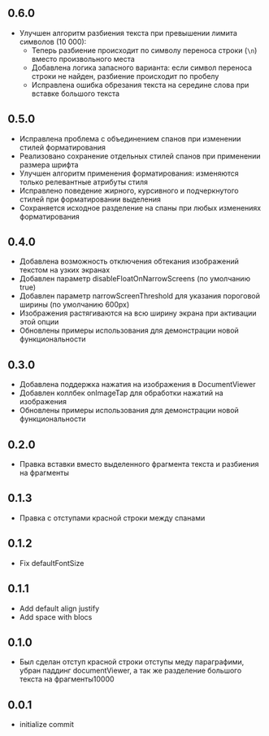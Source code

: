 ## 0.6.0

* Улучшен алгоритм разбиения текста при превышении лимита символов (10 000):
  * Теперь разбиение происходит по символу переноса строки (`\n`) вместо произвольного места
  * Добавлена логика запасного варианта: если символ переноса строки не найден, разбиение происходит по пробелу
  * Исправлена ошибка обрезания текста на середине слова при вставке большого текста

## 0.5.0

* Исправлена проблема с объединением спанов при изменении стилей форматирования
* Реализовано сохранение отдельных стилей спанов при применении размера шрифта
* Улучшен алгоритм применения форматирования: изменяются только релевантные атрибуты стиля
* Исправлено поведение жирного, курсивного и подчеркнутого стилей при форматировании выделения
* Сохраняется исходное разделение на спаны при любых изменениях форматирования

## 0.4.0

* Добавлена возможность отключения обтекания изображений текстом на узких экранах
* Добавлен параметр disableFloatOnNarrowScreens (по умолчанию true)
* Добавлен параметр narrowScreenThreshold для указания пороговой ширины (по умолчанию 600px)
* Изображения растягиваются на всю ширину экрана при активации этой опции
* Обновлены примеры использования для демонстрации новой функциональности

## 0.3.0

* Добавлена поддержка нажатия на изображения в DocumentViewer
* Добавлен коллбек onImageTap для обработки нажатий на изображения
* Обновлены примеры использования для демонстрации новой функциональности

## 0.2.0

* Правка вставки вместо выделенного фрагмента текста и разбиения на фрагменты
## 0.1.3

* Правка с отступами красной строки между спанами
## 0.1.2

* Fix defaultFontSize
## 0.1.1

* Add default align justify
* Add space with blocs
## 0.1.0

* Был сделан отступ красной строки отступы меду параграфими, убран паддинг documentViewer, а так же разделение большого текста на фрагменты10000
## 0.0.1

* initialize commit
